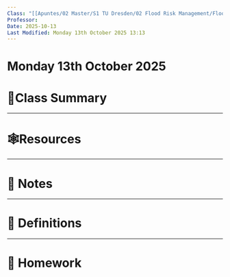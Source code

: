 ```yaml
---
Class: "[[Apuntes/02 Master/S1 TU Dresden/02 Flood Risk Management/Flood Risk Management|Flood Risk Management]]"
Professor:
Date: 2025-10-13
Last Modified: Monday 13th October 2025 13:13
---
```

# Monday 13th October 2025

# 📒Class Summary


---
# 🕸️Resources



---
# 📝 Notes




---
# 🐢 Definitions


---
# 📅 Homework



